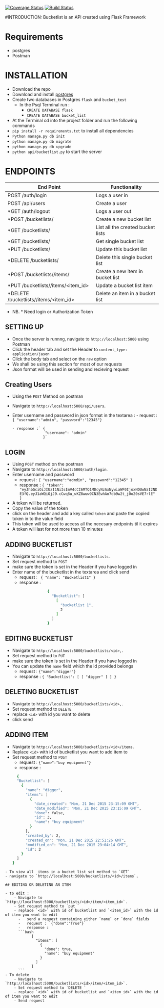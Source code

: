 [![Coverage Status](https://coveralls.io/repos/andela-amwaleh/Bucketlist_flask/badge.svg?branch=feature%2Ftest&service=github)](https://coveralls.io/github/andela-amwaleh/Bucketlist_flask?branch=feature%2Ftest)
[![Build Status](https://travis-ci.org/andela-amwaleh/Bucketlist_flask.svg?branch=feature%2Ftest)](https://travis-ci.org/andela-amwaleh/Bucketlist_flask)

#INTRODUCTION:
Bucketlist is an API created using Flask Framework 
# Requirements
- postgres
- Postman

# INSTALLATION
- Download the repo
- Download and install [postgres](http://www.postgresql.org/)
- Create two databases in Postgres `flask` and `bucket_test`
  - In the Psql Terminal run :
    - `CREATE DATABASE flask`
    - `CREATE DATABASE bucket_list`
- At the Terminal cd into the project folder and run the following commands 
 - `pip install -r requirements.txt` to install all dependencies
 - `Python manage.py db init`
 - `python manage.py db migrate`
 - `python manage.py db upgrade`
 - `python api/bucketlist.py` to start the server
 

# ENDPOINTS

| End Point                                | Functionality                     |
|------------------------------------------|-----------------------------------|
| POST /auth/login                         | Logs a user in                    |
| POST /api/users                          | Create a user                   |
| *GET /auth/logout                         | Logs a user out                   |
| *POST /bucketlists/                       | Create a new bucket list          |
| *GET /bucketlists/                        | List all the created bucket lists |
| *GET /bucketlists/<id>                    | Get single bucket list            |
| *PUT /bucketlists/<id>                    | Update this bucket list           |
| *DELETE /bucketlists/<id>                 | Delete this single bucket list    |
| *POST /bucketlists/<id>/items/            | Create a new item in bucket list  |
| *PUT /bucketlists/<id>/items/<item_id>    | Update a bucket list item         |
| *DELETE /bucketlists/<id>/items/<item_id> | Delete an item in a bucket list   |
- NB. * Need login or Authorization Token 

## SETTING UP 
- Once the server is runnng, navigate to `http://localhost:5000` using Postman 
- Click the header tab and set the Header to `content_type: application/jason`
- Click the body tab and select on the `raw` option 
- We shall be using this section for most of our requests
- Json format will be used in sending and recieving request

## Creating Users

- Using the `POST` Method on postman 
- Navigate to `http://localhost:5000/api/users`.
- Enter username and password in json format in the textarea :
      - request :  `{ "username":"admin", "password":"12345"}`

      - response :` {
                     "username": "admin"
                    }`
## LOGIN
- Using `POST` method on the postman
- Navigate to `http://localhost:5000/auth/login`.
- Enter username and password 
  -   request : `{
                   "username":"admdin",
                    "password":"12345"
                }`
  - response  : `{
              "token": "eyJhbGciOiJIUzI1NiIsImV4cCI6MTQ1MDcyNzAxNywiaWF0IjoxNDUwNzI2NDE3fQ.eyJ1aWQiOjJ9.cCwq8u_wXZ8wuw9CN3EwhAn7db9w2t_j0o20sVE7rlE"
               }`
- A token will be returned.
- Copy the value of the token
- click on the header and add a key called `token` and paste the copied token in to the value field
- This token will be used to access all the necesary endpoints til it expires
- A token will last for not more than 10 minutes


## ADDING BUCKETLIST
- Navigate to `http://localhost:5000/bucketlists`.
- Set request method to `POST`
- make sure the token is set in the Header if you have logged in 
- Enter name of the bucketlist in the textarea and click send
    - request : ``` { "name": "Bucketlist1" }```
    - response :
    ```bash
                    {
                      "Bucketlist": [
                        [
                          "bucketlist 1",
                          2
                        ]
                      ]
                    }
    ```

## EDITING BUCKETLIST
- Navigate to `http://localhost:5000/bucketlists/<id>,`.
- Set request method to `PUT`
- make sure the token is set in the Header if you have logged in
- You can update the `name`  field which the id provided belongs 
    - request : `{"name":"digger"}`
    - response : `{ "Bucketlist": [ [ "digger" ] ] }`

## DELETING BUCKETLIST
- Navigate to `http://localhost:5000/bucketlists/<id>,`.
- Set request method to `DELETE`
- replace `<id>` with id you want to delete
- click send

## ADDING ITEM 
-  Navigate to `http://localhost:5000/bucketlists/<id>/items`.
-  Replace `<id>` with id of bucketlist you want to add item to 
- Set request method to `POST`
  - request : `{"name":"buy equipment"}`
  - response :
  ```bash
    {
    "Bucketlist": [
      {
        "name": "digger",
        "items": [
          {
            "date_created": "Mon, 21 Dec 2015 23:15:09 GMT",
            "date_modified": "Mon, 21 Dec 2015 23:15:09 GMT",
            "done": false,
            "id": 3,
            "name": "buy equipment"
          }
        ],
        "created_by": 2,
        "created_on": "Mon, 21 Dec 2015 22:51:26 GMT",
        "modified_on": "Mon, 21 Dec 2015 23:04:14 GMT",
        "id": 2
      }
    ]
  }
```
- To view all  items in a bucket list set method to `GET`
- navigate to `http://localhost:5000/bucketlists/<id>/items`.

## EDITING OR DELETING AN ITEM 

- to edit :
    - Navigate to `http://localhost:5000/bucketlists/<id>/item/<item_id>`.
    - Set request method to `put `
    - replace `<id>` with id of bucketlist and `<item_id>` with the id of item you want to edit
      -   send a request containing either `name` or `done` fields
      -   request : `{"done":"True"}`
      -   response :
      ```bash 
            {
              "items": [
                {
                  "done": true,
                  "name": "buy equipment"
                }
              ]
            }
      ```
- To delete 
    - Navigate to `http://localhost:5000/bucketlists/<id>/item/<item_id>`.
    - Set request method to `DELETE `
    - replace `<id>` with id of bucketlist and `<item_id>` with the id of item you want to edit
    - Send request

